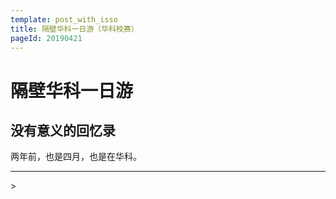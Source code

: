 ```yaml
---
template: post_with_isso
title: 隔壁华科一日游（华科校赛）
pageId: 20190421
---
```


# 隔壁华科一日游

## 没有意义的回忆录
两年前，也是四月，也是在华科。

<hr />
> <span id='poem'></span>

<div id="__comment"></div>
<script>$(function(){$.ajax('/api/poem?rnd='+Date.now()+Math.random()).done(function(data){$('#poem').text(data);});});</script>
